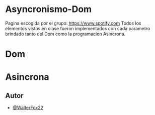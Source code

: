 
# Asyncronismo-Dom

Pagina escogida por el grupo: https://www.spotify.com
Todos los elementos vistos en clase fueron implementados con cada parametro brindado tanto del Dom como la programacion Asincrona. 

# Dom



# Asincrona


## Autor

- [@WalterFox22](https://github.com/WalterFox22)

